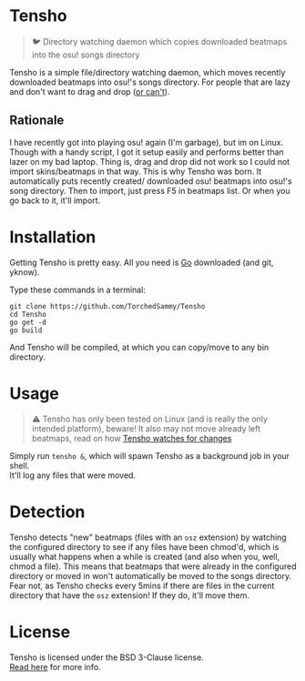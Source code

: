 # Tensho
> 🐦 Directory watching daemon which copies downloaded beatmaps into the osu! songs directory

Tensho is a simple file/directory watching daemon, which moves recently downloaded
beatmaps into osu!'s songs directory. For people that are lazy and don't want to
drag and drop ([or can't](#Rationale)).

## Rationale
I have recently got into playing osu! again (I'm garbage), but im on Linux. Though
with a handy script, I got it setup easily and performs better than lazer on my bad
laptop. Thing is, drag and drop did not work so I could not import skins/beatmaps
in that way. This is why Tensho was born. It automatically puts recently created/
downloaded osu! beatmaps into osu!'s song directory. Then to import, just press F5
in beatmaps list. Or when you go back to it, it'll import.

# Installation
Getting Tensho is pretty easy. All you need is [Go](https://go.dev) downloaded (and git, yknow).

Type these commands in a terminal:  
```
git clone https://github.com/TorchedSammy/Tensho
cd Tensho
go get -d
go build
```  
And Tensho will be compiled, at which you can copy/move to any bin directory.

# Usage
> ⚠️ Tensho has only been tested on Linux (and is really the only intended platform),
beware!
> It also may not move already left beatmaps, read on how
[Tensho watches for changes](#Detection)

Simply run `tensho &`, which will spawn Tensho as a background job in your shell.  
It'll log any files that were moved.

# Detection
Tensho detects "new" beatmaps (files with an `osz` extension) by watching the
configured directory to see if any files have been chmod'd, which is usually what
happens when a while is created (and also when you, well, chmod a file).
This means that beatmaps that were already in the configured directory or moved in
won't automatically be moved to the songs directory. Fear not, as Tensho checks
every 5mins if there are files in the current directory that have the `osz` extension!
If they do, it'll move them.

# License
Tensho is licensed under the BSD 3-Clause license.  
[Read here](LICENSE) for more info.

